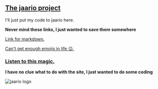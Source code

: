 
## [The jaario project](www.jaar.io)

I'll just put my code to jaario here.

**Never mind these links, I just wanted to save them somewhere**

[Link for markdown.](https://guides.github.com/features/mastering-markdown/)

[Can't get enough emojis in life :wink:.](https://www.webpagefx.com/tools/emoji-cheat-sheet/)

### [Listen to this magic.](https://s3.eu-central-1.amazonaws.com/jaar.io/Assets/.webm/love.webm)

**I have no clue what to do with the site, I just wanted to do some coding**

![jaario logo](https://s3.eu-central-1.amazonaws.com/jaar.io/Assets/png/JA.png)
